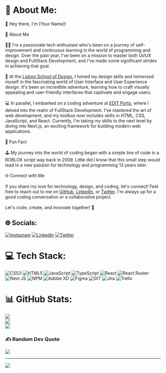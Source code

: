 # 💫 About Me:
👋 Hey there, I'm [Your Name]!<br><br>🌟 About Me<br><br>🧑‍💻 I'm a passionate tech enthusiast who's been on a journey of self-improvement and continuous learning in the world of programming and design. Over the past year, I've been on a mission to master both UI/UX design and FullStack Development, and I've made some significant strides in achieving that goal.<br><br>🎨 At the [Lisbon School of Design](https://www.lsd.pt/), I honed my design skills and immersed myself in the fascinating world of User Interface and User Experience design. It's been an incredible adventure, learning how to craft visually appealing and user-friendly interfaces that captivate and engage users.<br><br>💻 In parallel, I embarked on a coding adventure at [EDIT Porto](https://weareedit.io/), where I delved into the realm of FullStack Development. I've mastered the art of web development, and my toolbox now includes skills in HTML, CSS, JavaScript, and React. Currently, I'm taking my skills to the next level by diving into Next.js, an exciting framework for building modern web applications.<br><br>🚀 Fun Fact<br><br>🕹️ My journey into the world of coding began with a simple line of code in a ROBLOX script way back in 2009. Little did I know that this small step would lead to a new passion for technology and programming 13 years later.<br><br>🌐 Connect with Me<br><br>If you share my love for technology, design, and coding, let's connect! Feel free to reach out to me on [GitHub](https://github.com/joaopbs98), [LinkedIn](https://www.linkedin.com/in/joao-silva--dev/), or [Twitter](https://twitter.com/joaosi98). I'm always up for a good coding conversation or a collaborative project.<br><br>Let's code, create, and innovate together! 🚀<br>


## 🌐 Socials:
[![Instagram](https://img.shields.io/badge/Instagram-%23E4405F.svg?logo=Instagram&logoColor=white)](https://instagram.com/joaopbds298) [![LinkedIn](https://img.shields.io/badge/LinkedIn-%230077B5.svg?logo=linkedin&logoColor=white)](https://linkedin.com/in/joao-silva--dev) [![Twitter](https://img.shields.io/badge/Twitter-%231DA1F2.svg?logo=Twitter&logoColor=white)](https://twitter.com/joaosi98) 

# 💻 Tech Stack:
![CSS3](https://img.shields.io/badge/css3-%231572B6.svg?style=flat&logo=css3&logoColor=white) ![HTML5](https://img.shields.io/badge/html5-%23E34F26.svg?style=flat&logo=html5&logoColor=white) ![JavaScript](https://img.shields.io/badge/javascript-%23323330.svg?style=flat&logo=javascript&logoColor=%23F7DF1E) ![TypeScript](https://img.shields.io/badge/typescript-%23007ACC.svg?style=flat&logo=typescript&logoColor=white) ![React](https://img.shields.io/badge/react-%2320232a.svg?style=flat&logo=react&logoColor=%2361DAFB) ![React Router](https://img.shields.io/badge/React_Router-CA4245?style=flat&logo=react-router&logoColor=white) ![Next JS](https://img.shields.io/badge/Next-black?style=flat&logo=next.js&logoColor=white) ![NPM](https://img.shields.io/badge/NPM-%23000000.svg?style=flat&logo=npm&logoColor=white) ![Adobe XD](https://img.shields.io/badge/Adobe%20XD-470137?style=flat&logo=Adobe%20XD&logoColor=#FF61F6) 	![Figma](https://img.shields.io/badge/figma-%23F24E1E.svg?style=flat&logo=figma&logoColor=white) ![GIT](https://img.shields.io/badge/Git-fc6d26?style=flat&logo=git&logoColor=white) ![Jira](https://img.shields.io/badge/jira-%230A0FFF.svg?style=flat&logo=jira&logoColor=white) ![Trello](https://img.shields.io/badge/Trello-%23026AA7.svg?style=flat&logo=Trello&logoColor=white)
# 📊 GitHub Stats:
![](https://github-readme-stats.vercel.app/api?username=joaopbs98&theme=monokai&hide_border=true&include_all_commits=false&count_private=false)<br/>
![](https://github-readme-streak-stats.herokuapp.com/?user=joaopbs98&theme=monokai&hide_border=true)<br/>
![](https://github-readme-stats.vercel.app/api/top-langs/?username=joaopbs98&theme=monokai&hide_border=true&include_all_commits=false&count_private=false&layout=compact)

### ✍️ Random Dev Quote
![](https://quotes-github-readme.vercel.app/api?type=horizontal&theme=radical)

---
[![](https://visitcount.itsvg.in/api?id=joaopbs98&icon=0&color=4)](https://visitcount.itsvg.in)

<!-- Proudly created with GPRM ( https://gprm.itsvg.in ) -->
